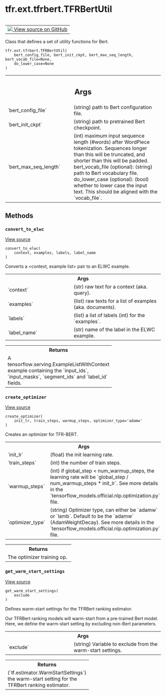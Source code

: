 <div itemscope itemtype="http://developers.google.com/ReferenceObject">
<meta itemprop="name" content="tfr.ext.tfrbert.TFRBertUtil" />
<meta itemprop="path" content="Stable" />
<meta itemprop="property" content="__init__"/>
<meta itemprop="property" content="convert_to_elwc"/>
<meta itemprop="property" content="create_optimizer"/>
<meta itemprop="property" content="get_warm_start_settings"/>
</div>

# tfr.ext.tfrbert.TFRBertUtil

<!-- Insert buttons and diff -->

<table class="tfo-notebook-buttons tfo-api" align="left">

<td>
  <a target="_blank" href="https://github.com/tensorflow/ranking/tree/master/tensorflow_ranking/extension/tfrbert.py">
    <img src="https://www.tensorflow.org/images/GitHub-Mark-32px.png" />
    View source on GitHub
  </a>
</td>
</table>

Class that defines a set of utility functions for Bert.

<pre class="devsite-click-to-copy prettyprint lang-py tfo-signature-link">
<code>tfr.ext.tfrbert.TFRBertUtil(
    bert_config_file, bert_init_ckpt, bert_max_seq_length, bert_vocab_file=None,
    do_lower_case=None
)
</code></pre>

<!-- Placeholder for "Used in" -->

<!-- Tabular view -->
 <table class="responsive fixed orange">
<colgroup><col width="214px"><col></colgroup>
<tr><th colspan="2"><h2 class="add-link">Args</h2></th></tr>

<tr>
<td>
`bert_config_file`
</td>
<td>
(string) path to Bert configuration file.
</td>
</tr><tr>
<td>
`bert_init_ckpt`
</td>
<td>
(string)  path to pretrained Bert checkpoint.
</td>
</tr><tr>
<td>
`bert_max_seq_length`
</td>
<td>
(int) maximum input sequence length (#words) after
WordPiece tokenization. Sequences longer than this will be truncated,
and shorter than this will be padded.
bert_vocab_file (optional): (string) path to Bert vocabulary file.
do_lower_case (optional): (bool) whether to lower case the input text.
This should be aligned with the `vocab_file`.
</td>
</tr>
</table>

## Methods

<h3 id="convert_to_elwc"><code>convert_to_elwc</code></h3>

<a target="_blank" href="https://github.com/tensorflow/ranking/tree/master/tensorflow_ranking/extension/tfrbert.py">View
source</a>

<pre class="devsite-click-to-copy prettyprint lang-py tfo-signature-link">
<code>convert_to_elwc(
    context, examples, labels, label_name
)
</code></pre>

Converts a <context, example list> pair to an ELWC example.

<!-- Tabular view -->
 <table class="responsive fixed orange">
<colgroup><col width="214px"><col></colgroup>
<tr><th colspan="2">Args</th></tr>

<tr>
<td>
`context`
</td>
<td>
(str) raw text for a context (aka. query).
</td>
</tr><tr>
<td>
`examples`
</td>
<td>
(list) raw texts for a list of examples (aka. documents).
</td>
</tr><tr>
<td>
`labels`
</td>
<td>
(list) a list of labels (int) for the `examples`.
</td>
</tr><tr>
<td>
`label_name`
</td>
<td>
(str) name of the label in the ELWC example.
</td>
</tr>
</table>

<!-- Tabular view -->
 <table class="responsive fixed orange">
<colgroup><col width="214px"><col></colgroup>
<tr><th colspan="2">Returns</th></tr>
<tr class="alt">
<td colspan="2">
A tensorflow.serving.ExampleListWithContext example containing the
`input_ids`, `input_masks`, `segment_ids` and `label_id` fields.
</td>
</tr>

</table>

<h3 id="create_optimizer"><code>create_optimizer</code></h3>

<a target="_blank" href="https://github.com/tensorflow/ranking/tree/master/tensorflow_ranking/extension/tfrbert.py">View
source</a>

<pre class="devsite-click-to-copy prettyprint lang-py tfo-signature-link">
<code>create_optimizer(
    init_lr, train_steps, warmup_steps, optimizer_type='adamw'
)
</code></pre>

Creates an optimizer for TFR-BERT.

<!-- Tabular view -->
 <table class="responsive fixed orange">
<colgroup><col width="214px"><col></colgroup>
<tr><th colspan="2">Args</th></tr>

<tr>
<td>
`init_lr`
</td>
<td>
(float) the init learning rate.
</td>
</tr><tr>
<td>
`train_steps`
</td>
<td>
(int) the number of train steps.
</td>
</tr><tr>
<td>
`warmup_steps`
</td>
<td>
(int) if global_step < num_warmup_steps, the learning rate
will be `global_step / num_warmup_steps * init_lr`. See more details in
the `tensorflow_models.official.nlp.optimization.py` file.
</td>
</tr><tr>
<td>
`optimizer_type`
</td>
<td>
(string) Optimizer type, can either be `adamw` or `lamb`.
Default to be the `adamw` (AdamWeightDecay). See more details in the
`tensorflow_models.official.nlp.optimization.py` file.
</td>
</tr>
</table>

<!-- Tabular view -->
 <table class="responsive fixed orange">
<colgroup><col width="214px"><col></colgroup>
<tr><th colspan="2">Returns</th></tr>
<tr class="alt">
<td colspan="2">
The optimizer training op.
</td>
</tr>

</table>

<h3 id="get_warm_start_settings"><code>get_warm_start_settings</code></h3>

<a target="_blank" href="https://github.com/tensorflow/ranking/tree/master/tensorflow_ranking/extension/tfrbert.py">View
source</a>

<pre class="devsite-click-to-copy prettyprint lang-py tfo-signature-link">
<code>get_warm_start_settings(
    exclude
)
</code></pre>

Defines warm-start settings for the TFRBert ranking estimator.

Our TFRBert ranking models will warm-start from a pre-trained Bert model. Here,
we define the warm-start setting by excluding non-Bert parameters.

<!-- Tabular view -->
 <table class="responsive fixed orange">
<colgroup><col width="214px"><col></colgroup>
<tr><th colspan="2">Args</th></tr>

<tr>
<td>
`exclude`
</td>
<td>
(string) Variable to exclude from the warm-start settings.
</td>
</tr>
</table>

<!-- Tabular view -->
 <table class="responsive fixed orange">
<colgroup><col width="214px"><col></colgroup>
<tr><th colspan="2">Returns</th></tr>
<tr class="alt">
<td colspan="2">
(`tf.estimator.WarmStartSettings`) the warm-start setting for the TFRBert
ranking estimator.
</td>
</tr>

</table>
